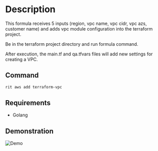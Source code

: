 # Description

This formula receives 5 inputs (region, vpc name, vpc cidr, vpc azs, customer name)
and adds vpc module configuration into the terraform project.

Be in the terraform project directory and run formula command.

After execution, the main.tf and qa.tfvars files will add new settings for creating a VPC.

## Command

```bash
rit aws add terraform-vpc
```

## Requirements

- Golang

## Demonstration

![Demo](https://media.giphy.com/media/BdONqMwV5rbcvhKOSr/giphy.gif)